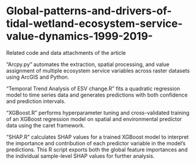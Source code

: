 # Global-patterns-and-drivers-of-tidal-wetland-ecosystem-service-value-dynamics-1999-2019-
Related code and data attachments of the article


“Arcpy.py” automates the extraction, spatial processing, and value assignment of multiple ecosystem service variables across raster datasets using ArcGIS and Python.

“Temporal Trend Analysis of ESV change.R” fits a quadratic regression model to time series data and generates predictions with both confidence and prediction intervals.

“XGBoost.R” performs hyperparameter tuning and cross-validated training of an XGBoost regression model on spatial and environmental predictor data using the caret framework.

“SHAP.R” calculates SHAP values for a trained XGBoost model to interpret the importance and contribution of each predictor variable in the model’s predictions. This R script exports both the global feature importances and the individual sample-level SHAP values for further analysis.
